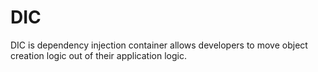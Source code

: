 # DIC
DIC is dependency injection container allows developers to move object creation logic out of their application logic.
